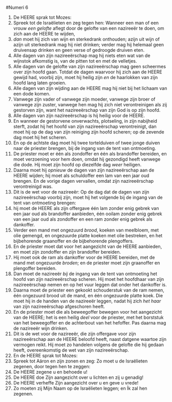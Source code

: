 #Numeri 6
1. De HEERE sprak tot Mozes:
2. Spreek tot de Israëlieten en zeg tegen hen: Wanneer een man of een vrouw *een gelofte* aflegt door de gelofte van een nazireeër te doen, om zich aan de HEERE te wijden,
3. *dan* moet hij zich van wijn en sterkedrank onthouden; azijn uit wijn of azijn uit sterkedrank mag hij niet drinken; verder mag hij helemaal geen druivensap drinken en geen verse of gedroogde druiven eten.
4. Alle dagen van zijn nazireeërschap mag hij niets eten wat van de wijnstok afkomstig is, van de pitten tot en met de velletjes.
5. Alle dagen van de gelofte van zijn nazireeërschap mag geen scheermes over zijn hoofd gaan. Totdat de dagen waarvoor hij zich aan de HEERE gewijd had, voorbij zijn, moet hij heilig zijn *en* de haarlokken van zijn hoofd lang laten groeien.
6. Alle dagen van zijn wijding aan de HEERE mag hij niet bij het lichaam van een dode komen.
7. Vanwege zijn vader of vanwege zijn moeder, vanwege zijn broer of vanwege zijn zuster, vanwege hen mag hij zich niet verontreinigen als zij gestorven zijn, want het nazireeërschap van zijn God is op zijn hoofd.
8. Alle dagen van zijn nazireeërschap is hij heilig voor de HEERE.
9. En wanneer de gestorvene onverwachts, plotseling, in zijn nabijheid sterft, zodat hij het hoofd van zijn nazireeërschap verontreinigt, dan moet hij op de dag van zijn reiniging zijn hoofd scheren; op de zevende dag moet hij het scheren.
10. En op de achtste dag moet hij twee tortelduiven of twee jonge duiven naar de priester brengen, bij de ingang van de tent van ontmoeting.
11. De priester moet er één als zondoffer en één als brandoffer bereiden, en moet verzoening voor hem doen, omdat hij gezondigd heeft vanwege die dode. Hij moet zijn hoofd op diezelfde dag *weer* heiligen.
12. Daarna moet hij *opnieuw* de dagen van zijn nazireeërschap aan de HEERE wijden; hij moet als schuldoffer een lam van een jaar oud brengen. En de vorige dagen vervallen, omdat zijn nazireeërschap verontreinigd was.
13. Dit is de wet voor de nazireeër: Op de dag dat de dagen van zijn nazireeërschap voorbij zijn, moet hij het volgende bij de ingang van de tent van ontmoeting brengen:
14. hij moet de HEERE als zijn offergave één lam zonder enig gebrek van een jaar oud als brandoffer aanbieden, één ooilam zonder enig gebrek van een jaar oud als zondoffer en een ram zonder enig gebrek als dankoffer.
15. Verder een mand met ongezuurd *brood*, koeken van meelbloem, met olie gemengd, en ongezuurde platte koeken met olie bestreken, en het bijbehorende graanoffer en de bijbehorende plengoffers.
16. En de priester moet dat voor het aangezicht van de HEERE aanbieden, en moet zijn zondoffer en zijn brandoffer bereiden.
17. Hij moet ook de ram als dankoffer voor de HEERE bereiden, met de mand met ongezuurde *broden*; en de priester moet zijn graanoffer en plengoffer bereiden.
18. Dan moet de nazireeër *bij* de ingang van de tent van ontmoeting het hoofd van zijn nazireeërschap scheren. Hij moet het hoofdhaar van zijn nazireeërschap nemen en op het vuur leggen dat onder het dankoffer is.
19. Daarna moet de priester een gekookt schouder*stuk* van de ram nemen, één ongezuurd brood uit de mand, en één ongezuurde platte koek. Die moet hij in de handen van de nazireeër leggen, nadat hij zich *het haar* van zijn nazireeërschap afgeschoren heeft.
20. En de priester moet die als beweegoffer bewegen voor het aangezicht van de HEERE; het is een heilig *deel* voor de priester, met het borststuk van het beweegoffer en de achterbout van het hefoffer. Pas daarna mag de nazireeër wijn drinken.
21. Dit is de wet voor de nazireeër, die zijn offergave voor zijn nazireeërschap aan de HEERE beloofd heeft, naast datgene waartoe zijn vermogen reikt. Hij moet zo handelen volgens de gelofte die hij gedaan heeft, overeenkomstig de wet van zijn nazireeërschap.
22. En de HEERE sprak tot Mozes:
23. Spreek tot Aäron en zijn zonen en zeg: Zo moet u de Israëlieten zegenen, door tegen hen te zeggen: 
24. De HEERE zegene u en behoede u! 
25. De HEERE doe Zijn aangezicht over u lichten en zij u genadig! 
26. De HEERE verheffe Zijn aangezicht over u en geve u vrede!
27. Zo moeten zij Mijn Naam op de Israëlieten leggen; en Ík zal hen zegenen.
